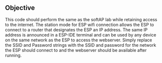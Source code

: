 ## **Objective**
  
  This code should perform the same as the softAP lab while retaining access to the internet. The station mode for ESP wifi connection allows the ESP to connect to a router that designates the ESP an IP address. The same IP address is announced in a ESP-IDE terminal and can be used by any device on the same network as the ESP to access the webserver. Simply replace the SSID and Password strings with the SSID and password for the network the ESP should connect to and the webserver should be available after running. 

